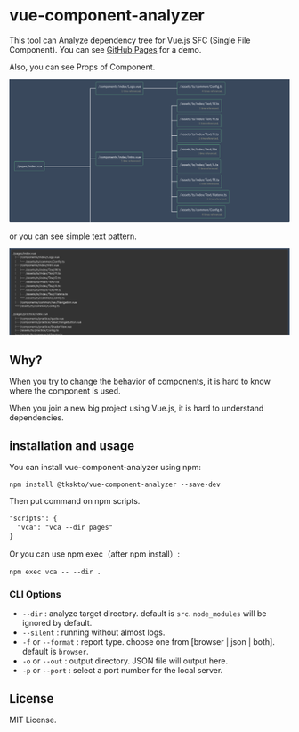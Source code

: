 # vue-component-analyzer

This tool can Analyze dependency tree for Vue.js SFC (Single File Component). You can see [GitHub Pages](https://tkskto.github.io/vue-component-analyzer/dist/) for a demo.

Also, you can see Props of Component.

![](https://github.com/tkskto/vue-component-analyzer/blob/images/images/screenshot3.png?raw=true)

or you can see simple text pattern.

![](https://github.com/tkskto/vue-component-analyzer/blob/images/images/screenshot4.png?raw=true)

## Why?

When you try to change the behavior of components, it is hard to know where the component is used.

When you join a new big project using Vue.js, it is hard to understand dependencies.

## installation and usage

You can install vue-component-analyzer using npm:

```
npm install @tkskto/vue-component-analyzer --save-dev
```

Then put command on npm scripts.

```
"scripts": {
  "vca": "vca --dir pages"
}
```

Or you can use npm exec（after npm install）:

```
npm exec vca -- --dir .
```

### CLI Options

*   `--dir` : analyze target directory. default is `src`. `node_modules` will be ignored by default.
*   `--silent` : running without almost logs.
*   `-f` or `--format` : report type. choose one from [browser | json | both]. default is `browser`.
*   `-o` or `--out` : output directory. JSON file will output here.
*   `-p` or `--port` : select a port number for the local server.

## License

MIT License.


